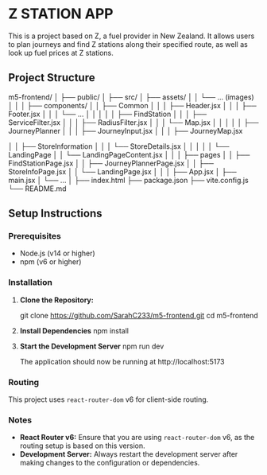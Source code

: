 # Z STATION APP

This is a project based on Z, a fuel provider in New Zealand. It allows users to plan journeys and find Z stations along their specified route, as well as look up fuel prices at Z stations.

## Project Structure

m5-frontend/
│
├── public/
│
├── src/
│ ├── assets/
│ │ └── ... (images)
│ │
│ ├── components/
│ │ ├── Common
│ │ │ ├── Header.jsx
│ │ │ ├── Footer.jsx
│ │ │ └── ...
│ │ │
│ │ ├── FindStation
│ │ │ ├── ServiceFilter.jsx
│ │ │ ├── RadiusFilter.jsx
│ │ │ └── Map.jsx
│ │ │
│ │ ├── JourneyPlanner
│ │ │ ├── JourneyInput.jsx
│ │ │ ├── JourneyMap.jsx

│ │ ├── StoreInformation
│ │ │ └── StoreDetails.jsx
│ │ │
│ │ └── LandingPage
│ │ └── LandingPageContent.jsx
│ │
│ ├── pages
│ │ ├── FindStationPage.jsx
│ │ ├── JourneyPlannerPage.jsx
│ │ ├── StoreInfoPage.jsx
│ │ └── LandingPage.jsx
│ │
│ ├── App.jsx
│ ├── main.jsx
│ └── ...
│
├── index.html
├── package.json
├── vite.config.js
└── README.md

## Setup Instructions

### Prerequisites

- Node.js (v14 or higher)
- npm (v6 or higher)

### Installation

1. **Clone the Repository:**

   git clone https://github.com/SarahC233/m5-frontend.git
   cd m5-frontend

2. **Install Dependencies**
   npm install

3. **Start the Development Server**
   npm run dev

   The application should now be running at http://localhost:5173

### Routing

This project uses `react-router-dom` v6 for client-side routing.

### Notes

- **React Router v6:** Ensure that you are using `react-router-dom` v6, as the routing setup is based on this version.
- **Development Server:** Always restart the development server after making changes to the configuration or dependencies.
